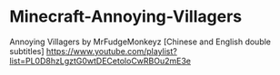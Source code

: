 # Minecraft-Annoying-Villagers
Annoying Villagers by MrFudgeMonkeyz [Chinese and English double subtitles]
https://www.youtube.com/playlist?list=PL0D8hzLgztG0wtDECetoloCwRBOu2mE3e
